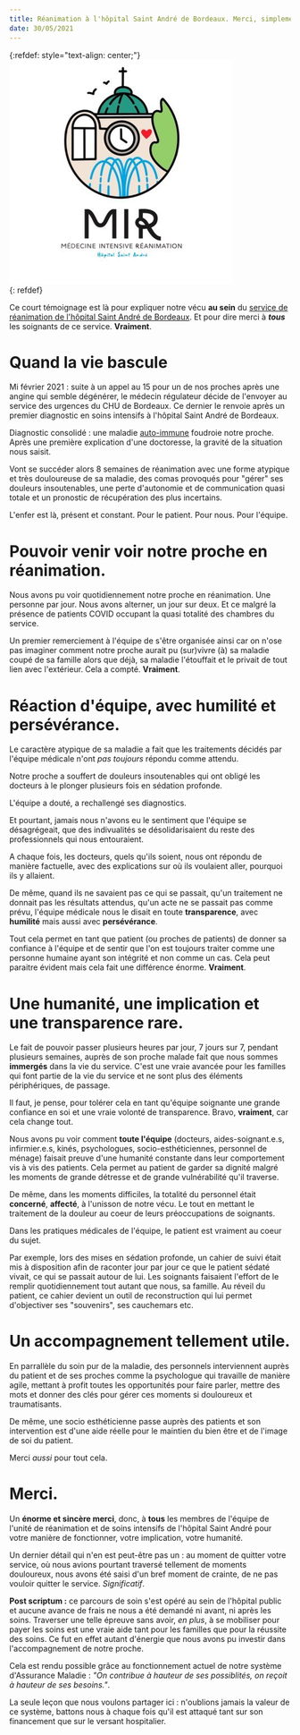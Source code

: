 ```yaml
---
title: Réanimation à l'hôpital Saint André de Bordeaux. Merci, simplement et intensément merci.
date: 30/05/2021
---
```


{:refdef: style="text-align: center;"}
![rea](/assets/rea.jpg)<br> 
{: refdef}


Ce court témoignage est là pour expliquer notre vécu **au sein** du [service de réanimation de l'hôpital Saint André de Bordeaux](https://twitter.com/rea_hsa). Et pour dire merci à _**tous**_ les soignants de ce service. **Vraiment**.

# Quand la vie bascule

Mi février 2021 : suite à un appel au 15 pour un  de nos proches après une angine qui semble dégénérer, le médecin régulateur décide de l'envoyer au service des urgences du CHU de Bordeaux. Ce dernier le renvoie après un premier diagnostic en soins intensifs à l'hôpital Saint André de Bordeaux.

Diagnostic consolidé : une maladie [auto-immune](https://www.inserm.fr/information-en-sante/dossiers-information/maladies-auto-immunes) foudroie notre proche. Après une première explication d'une doctoresse, la gravité de la situation nous saisit. 

Vont se succéder alors 8 semaines de réanimation avec une forme atypique et très douloureuse de sa maladie, des comas provoqués pour "gérer" ses douleurs insoutenables, une perte d'autonomie et de communication quasi totale et un pronostic de récupération des plus incertains.

L'enfer est là, présent et constant. Pour le patient. Pour nous. Pour l'équipe.

# Pouvoir venir voir notre proche en réanimation.

Nous avons pu voir quotidiennement notre proche en réanimation. Une personne par jour. Nous avons alterner, un jour sur deux. Et ce malgré la présence de patients COVID occupant la quasi totalité des chambres du service. 

Un premier remerciement à l'équipe de s'être organisée ainsi car on n'ose pas imaginer comment notre proche aurait pu (sur)vivre (à) sa maladie coupé de sa famille alors que déjà, sa maladie l'étouffait et le privait de tout lien avec l'extérieur. Cela a compté. **Vraiment**.

# Réaction d'équipe, avec humilité et persévérance.

Le caractère atypique de sa maladie a fait que les traitements décidés par l'équipe médicale n'ont _pas toujours_ répondu comme attendu. 

Notre proche a souffert de douleurs insoutenables qui ont obligé les docteurs à le plonger plusieurs fois en sédation profonde.

L'équipe a douté, a rechallengé ses diagnostics.

Et pourtant, jamais nous n'avons eu le sentiment que l'équipe se désagrégeait, que des indivualités se désolidarisaient du reste des professionnels qui nous entouraient.

A chaque fois, les docteurs, quels qu'ils soient, nous ont répondu de manière factuelle, avec des explications sur où ils voulaient aller, pourquoi ils y allaient. 

De même, quand ils ne savaient pas ce qui se passait, qu'un traitement ne donnait pas les résultats attendus, qu'un acte ne se passait pas comme prévu, l'équipe médicale nous le disait en toute **transparence**, avec **humilité** mais aussi avec **persévérance**. 

Tout cela permet en tant que patient (ou proches de patients) de donner sa confiance à l'équipe et de sentir que l'on est toujours traiter comme une personne humaine ayant son intégrité et non comme un cas. Cela peut paraitre évident mais cela fait une différence énorme. **Vraiment**.

# Une humanité, une implication et une transparence rare.

Le fait de pouvoir passer plusieurs heures par jour, 7 jours sur 7, pendant plusieurs semaines, auprès de son proche malade fait que nous sommes **immergés** dans la vie du service. C'est une vraie avancée pour les familles qui font partie de la vie du service et ne sont plus des éléments périphériques, de passage.

Il faut, je pense, pour tolérer cela en tant qu'équipe soignante une grande confiance en soi et une vraie volonté de transparence. Bravo, **vraiment**, car cela change tout.

Nous avons pu voir comment **toute l'équipe** (docteurs, aides-soignant.e.s, infirmier.e.s, kinés, psychologues, socio-esthéticiennes, personnel de ménage) faisait preuve d'une humanité constante dans leur comportement vis à vis des patients. Cela permet au patient de garder sa dignité malgré les moments de grande détresse et de grande vulnérabilité  qu'il traverse.

De même, dans les moments difficiles, la totalité du personnel était **concerné**, **affecté**, à l'unisson de notre vécu. Le tout en mettant le traitement de la douleur au coeur de leurs préoccupations de soignants.

Dans les pratiques médicales de l'équipe, le patient est vraiment au coeur du sujet. 

Par exemple, lors des mises en sédation profonde, un cahier de suivi était mis à disposition afin de raconter jour par jour ce que le patient sédaté vivait, ce qui se passait autour de lui. Les soignants faisaient l'effort de le remplir quotidiennement tout autant que nous, sa famille. Au réveil du patient, ce cahier devient un outil de reconstruction qui lui permet d'objectiver ses "souvenirs", ses cauchemars etc.

# Un accompagnement tellement utile.

En parrallèle du soin pur de la maladie, des personnels interviennent auprès du patient et de ses proches comme la psychologue qui travaille de manière agile, mettant à profit toutes les opportunités pour faire parler, mettre des mots et donner des clés pour gérer ces moments si douloureux et traumatisants. 

De même, une socio esthéticienne passe auprès des patients et son intervention est d'une aide réelle pour le maintien du bien être et de l'image de soi du patient.

Merci _aussi_ pour tout cela.

# Merci.

Un **énorme et sincère merci**, donc, à **tous** les membres de l'équipe de l'unité de réanimation et de soins intensifs de l'hôpital Saint André pour votre manière de fonctionner, votre implication, votre humanité. 

Un dernier détail qui n'en est peut-être pas un : au moment de quitter votre service, où nous avions pourtant traversé tellement de moments douloureux, nous avons été saisi d'un bref moment de crainte, de ne pas vouloir quitter le service. _Significatif_.

**Post scriptum :** ce parcours de soin s'est opéré au sein de l'hôpital public et aucune avance de frais ne nous a été demandé ni avant, ni après les soins. Traverser une telle épreuve sans avoir, _en plus_, à se mobiliser pour payer les soins est une vraie aide tant pour les familles que pour la réussite des soins. Ce fut en effet autant d'énergie que nous avons pu investir dans l'accompagnement de notre proche.

Cela est rendu possible grâce au fonctionnement actuel de notre système d'Assurance Maladie : _"On contribue à hauteur de ses possiblités, on reçoit à hauteur de ses besoins."_. 

La seule leçon que nous voulons partager ici : n'oublions jamais la valeur de ce système, battons nous à chaque fois qu'il est attaqué tant sur son financement que sur le versant hospitalier.